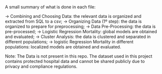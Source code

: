 A small summary of what is done in each file:

-> Combining and Choosing Data: the relevant data is organized and extracted from SQL to a csv;
-> Organizing Data (1º step): the data is organized to prepare for preprocessing;
-> Data Pre-Processing: the data is pre-processed;
-> Logistic Regression Mortality: global models are obtained and evaluated;
-> Cluster Analysis: the data is clustered and separated in different populations;
-> logistic Regression Mortality in different populations: localized models are obtained and evaluated.

Note: The Data is not present in this repo. The dataset used in this project contains protected hospital data and cannot be shared publicly due to privacy and compliance regulations.
